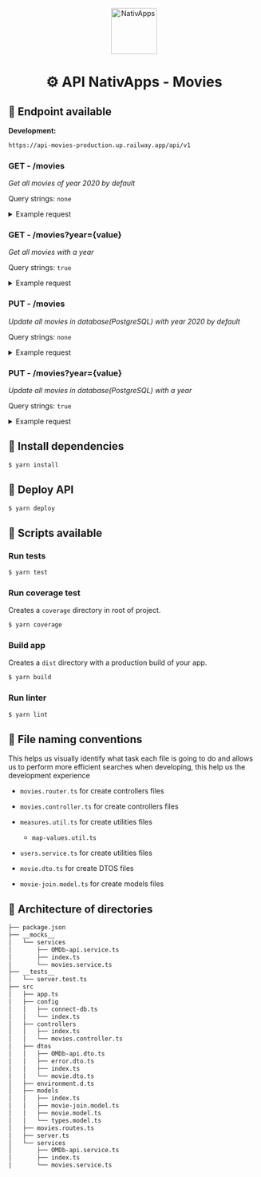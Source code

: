 <p align="center">
  <a href="http://localhost:5173/">
    <img alt="NativApps" src="https://media-exp1.licdn.com/dms/image/C4D0BAQFgpu8qjjCakQ/company-logo_200_200/0/1519922047330?e=1674086400&v=beta&t=Hg2ZK_ybAX2tIQY3MeNCb-baO7c-lPMqNsvye4iVYYE" width="92px" height="92px"/>
  </a>
</p>
<h1 align="center">
  ⚙️ API NativApps - Movies
</h1>

## 📜 Endpoint available

**Development:**

```bash
https://api-movies-production.up.railway.app/api/v1
```

### GET - /movies

_Get all movies of year 2020 by default_

Query strings: `none`

<details>
<summary>Example request</summary>

**Request**

URL: `https://{HOST}/movies`

Method: `GET`

**Responses**

Status: `200`

Body

```json
[
  {
    "id": "tt9561862",
    "name": "Love, Death & Robots",
    "category": "series",
    "imagePoster": "https://m.media-amazon.com/images/M/MV5BYTNiYTNkNTAtYzE3ZS00ZDQ1LWEwZTYtZjI1NzYzMWJjY2U4XkEyXkFqcGdeQXVyODk4OTc3MTY@._V1_SX300.jpg",
    "year": "2019"
  },
  ...
]
```

</details>

### GET - /movies?year={value}

_Get all movies with a year_

Query strings: `true`

<details>
<summary>Example request</summary>

**Request**

URL: `https://{HOST}/movies?year=2018`

Method: `GET`

Query string: `year`

**Responses**

Status: `200`

Body

```json
[
  {
    "id": "tt9561862",
    "name": "Love, Death & Robots",
    "category": "series",
    "imagePoster": "https://m.media-amazon.com/images/M/MV5BYTNiYTNkNTAtYzE3ZS00ZDQ1LWEwZTYtZjI1NzYzMWJjY2U4XkEyXkFqcGdeQXVyODk4OTc3MTY@._V1_SX300.jpg",
    "year": "2018"
  },
  ...
]
```

</details>

### PUT - /movies

_Update all movies in database(PostgreSQL) with year 2020 by default_

Query strings: `none`

<details>
<summary>Example request</summary>

**Request**

URL: `https://{HOST}/movies`

Method: `PUT`

**Responses**

Status: `200`

Body

```json
[
  {
    "id": "tt9561862",
    "name": "Love, Death & Robots",
    "category": "series",
    "imagePoster": "https://m.media-amazon.com/images/M/MV5BYTNiYTNkNTAtYzE3ZS00ZDQ1LWEwZTYtZjI1NzYzMWJjY2U4XkEyXkFqcGdeQXVyODk4OTc3MTY@._V1_SX300.jpg",
    "year": "2019"
  },
  ...
]
```

</details>

### PUT - /movies?year={value}

_Update all movies in database(PostgreSQL) with a year_

Query strings: `true`

<details>
<summary>Example request</summary>

**Request**

URL: `https://{HOST}/movies?year=2018`

Method: `PUT`

Query string: `year`

**Responses**

Status: `200`

Body

```json
[
  {
    "id": "tt9561862",
    "name": "Love, Death & Robots",
    "category": "series",
    "imagePoster": "https://m.media-amazon.com/images/M/MV5BYTNiYTNkNTAtYzE3ZS00ZDQ1LWEwZTYtZjI1NzYzMWJjY2U4XkEyXkFqcGdeQXVyODk4OTc3MTY@._V1_SX300.jpg",
    "year": "2018"
  },
  ...
]
```

</details>

## 🐳 Install dependencies

```bash
$ yarn install
```

## 🚀 Deploy API

```bash
$ yarn deploy
```

## 🧪 Scripts available

### Run tests

```bash
$ yarn test
```

### Run coverage test

Creates a `coverage` directory in root of project.

```bash
$ yarn coverage
```

### Build app

Creates a `dist` directory with a production build of your app.

```bash
$ yarn build
```

### Run linter

```bash
$ yarn lint
```

## 📄 File naming conventions

This helps us visually identify what task each file is going to do and allows us to perform more efficient searches when developing, this help us the development experience

- `movies.router.ts` for create controllers files

- `movies.controller.ts` for create controllers files

- `measures.util.ts` for create utilities files

  - `map-values.util.ts`

- `users.service.ts` for create utilities files

- `movie.dto.ts` for create DTOS files

- `movie-join.model.ts` for create models files

## 🎯 Architecture of directories

```bash
├── package.json
├── __mocks__
│   └── services
│       ├── OMDb-api.service.ts
│       ├── index.ts
│       └── movies.service.ts
├── __tests__
│   └── server.test.ts
├── src
│   ├── app.ts
│   ├── config
│   │   ├── connect-db.ts
│   │   └── index.ts
│   ├── controllers
│   │   ├── index.ts
│   │   └── movies.controller.ts
│   ├── dtos
│   │   ├── OMDb-api.dto.ts
│   │   ├── error.dto.ts
│   │   ├── index.ts
│   │   └── movie.dto.ts
│   ├── environment.d.ts
│   ├── models
│   │   ├── index.ts
│   │   ├── movie-join.model.ts
│   │   ├── movie.model.ts
│   │   └── types.model.ts
│   ├── movies.routes.ts
│   ├── server.ts
│   └── services
│       ├── OMDb-api.service.ts
│       ├── index.ts
│       └── movies.service.ts
```
